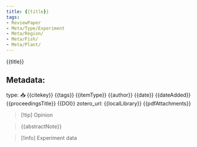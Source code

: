```yaml
---
title: {{title}}
tags:
- ReviewPaper
- Meta/Type/Experiment
- Meta/Region/
- Meta/Fish/
- Meta/Plant/
---
```


{{title}}

## Metadata:

type: 📥
{{citekey}}
{{tags}}
{{itemType}}
{{author}}
{{date}}
{{dateAdded}}
{{proceedingsTitle}}
{{DOI}}
zotero_url: {{localLibrary}}
{{pdfAttachments}}

> [!tip] Opinion
>
>

>{{abstractNote}}

> [!info] Experiment data
